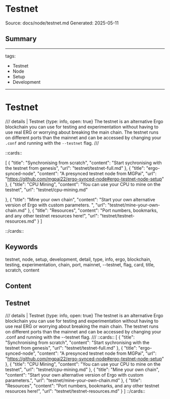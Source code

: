 # Testnet
Source: docs/node/testnet.md
Generated: 2025-05-11

## Summary
---
tags:
  - Testnet
  - Node
  - Setup
  - Development
---

# Testnet

/// details | Testnet
    {type: info, open: true} The testnet is an alternative Ergo blockchain you can use for testing and experimentation without having to use real ERG or worrying about breaking the main chain. The testnet runs on different ports than the mainnet and can be accessed by changing your `.conf` and running with the `--testnet` flag. ///



::cards::

[
  {
    "title": "Synchronising from scratch",
    "content": "Start sychronising with the testnet from genesis",
    "url": "testnet/testnet-full.md"
  },
  {
    "title": "ergo-synced-node",
    "content": "A presynced testnet node from MGPai",
    "url": "https://github.com/mgpai22/ergo-synced-node#ergo-testnet-node-setup"
  },
  {
    "title": "CPU Mining",
    "content": "You can use your CPU to mine on the testnet",
    "url": "testnet/cpu-mining.md"

  },
  {
    "title": "Mine your own chain",
    "content": "Start your own alternative version of Ergo with custom parameters. ",
    "url": "testnet/mine-your-own-chain.md"
  },
  {
    "title": "Resources",
    "content": "Port numbers, bookmarks, and any other testnet resources here!",
    "url": "testnet/testnet-resources.md"
  }
]

::/cards::

## Keywords
testnet, node, setup, development, detail, type, info, ergo, blockchain, testing, experimentation, chain, port, mainnet, --testnet, flag, card, title, scratch, content

## Content
## Testnet
/// details | Testnet
    {type: info, open: true}
The testnet is an alternative Ergo blockchain you can use for testing and experimentation without having to use real ERG or worrying about breaking the main chain.
The testnet runs on different ports than the mainnet and can be accessed by changing your .conf and running with the --testnet flag. 
///
::cards::
[
  {
    "title": "Synchronising from scratch",
    "content": "Start sychronising with the testnet from genesis",
    "url": "testnet/testnet-full.md"
  },
  {
    "title": "ergo-synced-node",
    "content": "A presynced testnet node from MGPai",
    "url": "https://github.com/mgpai22/ergo-synced-node#ergo-testnet-node-setup"
  },
  {
    "title": "CPU Mining",
    "content": "You can use your CPU to mine on the testnet",
    "url": "testnet/cpu-mining.md"
},
  {
    "title": "Mine your own chain",
    "content": "Start your own alternative version of Ergo with custom parameters.",
    "url": "testnet/mine-your-own-chain.md"
  },
  {
    "title": "Resources",
    "content": "Port numbers, bookmarks, and any other testnet resources here!",
    "url": "testnet/testnet-resources.md"
  }
]
::/cards::
